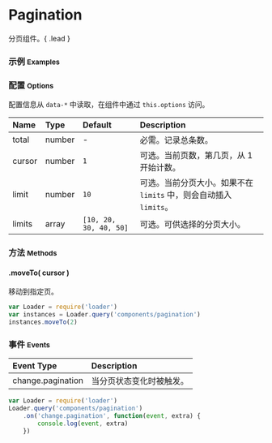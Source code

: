 # Pagination

分页组件。{ .lead }

### 示例 <small>Examples</small>

<div class="bs-example">
    <div class="content">
        <div bx-name="components/pagination" data-total="100" data-cursor="1" data-limit="9"></div>
        <div bx-name="components/pagination" data-total="100" data-cursor="2" data-limit="10"></div>
        <div bx-name="components/pagination" data-total="100" data-cursor="3" data-limit="11"></div>
        <div bx-name="components/pagination" data-total="100" data-cursor="3" data-limit="12" data-limits="[40, 30, 20]"></div>
    </div>
</div>

### 配置 <small>Options</small>

配置信息从 `data-*` 中读取，在组件中通过 `this.options` 访问。

Name | Type | Default | Description
:--- | :--- | :------ | :----------
total | number | - | 必需。记录总条数。
cursor | number | `1` | 可选。当前页数，第几页，从 1 开始计数。
limit | number | `10` | 可选。当前分页大小。如果不在 `limits` 中，则会自动插入 `limits`。
limits | array | `[10, 20, 30, 40, 50]` | 可选。可供选择的分页大小。


### 方法 <small>Methods</small>

#### .moveTo( cursor )

移动到指定页。

```js
var Loader = require('loader')
var instances = Loader.query('components/pagination')
instances.moveTo(2)
```

### 事件 <small>Events</small>

Event Type | Description
:--------- | :----------
change.pagination | 当分页状态变化时被触发。

```js
var Loader = require('loader')
Loader.query('components/pagination')
    .on('change.pagination', function(event, extra) {
        console.log(event, extra)
    })
```
